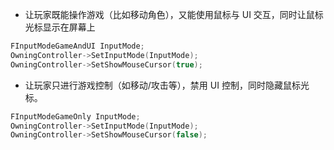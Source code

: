 - 让玩家既能操作游戏（比如移动角色），又能使用鼠标与 UI 交互，同时让鼠标光标显示在屏幕上

```cpp
FInputModeGameAndUI InputMode;  
OwningController->SetInputMode(InputMode);  
OwningController->SetShowMouseCursor(true);
```


- 让玩家只进行游戏控制（如移动/攻击等），禁用 UI 控制，同时隐藏鼠标光标。 


```cpp
FInputModeGameOnly InputMode;  
OwningController->SetInputMode(InputMode);  
OwningController->SetShowMouseCursor(false);
```
